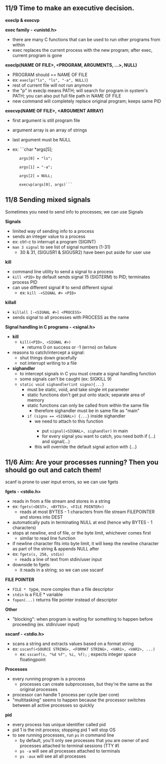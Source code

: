 ## 11/9 Time to make an executive decision.
**execlp & execvp**

**exec family - <unistd.h>**
- there are many C functions that can be used to run other programs from within
- exec replaces the current process with the new program; after exec, current program is gone

**execlp(NAME OF FILE>, <PROGRAM, ARGUMENTS, ...>, NULL)**
  - PROGRAM should == NAME OF FILE
  - ex: ```execlp("ls", "ls", "-a", NULL)```)
  - rest of current file will not run anymore
  - the "p" in execlp means PATH; will search for program in system's PATH; you can also put full file path in NAME OF FILE
  - new command will completely replace original program; keeps same PID
  
**execvp(NAME OF FILE>, <ARGUMENT ARRAY)**
  - first argument is still program file
  - argument array is an array of strings
  - last argument must be NULL
  - ex: ```char *args[5];
  
           args[0] = "ls";
           
           args[1] = "-a";
           
           args[2] = NULL;
           
           execvp(args[0], args)```
  

## 11/8 Sending mixed signals
Sometimes you need to send info to processes; we can use Signals

**Signals**
- limited way of sending info to a process
- sends an integer value to a process
- ex: ctrl-c to interrupt a program (SIGINT)
- ```man 3 signal``` to see list of signal numbers (1-31)
  - 30 & 31, (SIGUSR1 & SIGUSR2) have been put aside for user use

**kill**
- command line utility to send a signal to a process
- ```kill <PID>``` by default sends signal 15 (SIGTERM) to PID; terminates process PID
- can use different signal # to send different signal
  - ex: ```kill -<SIGNAL #> <PID>``` 

**killall**
- ```killall [-<SIGNAL #>] <PROCESS>```
- sends signal to all processes with PROCESS as the name

**Signal handling in C programs - <signal.h>**
- **kill**
  - ```kill(<PID>, <SIGNAL #>)```
    - returns 0 on success or -1 (errno) on failure
- reasons to catch/intercept a signal:
  - shut things down gracefully
  - not interrupt writing to a file
- **sighandler**
  - to intercept signals in C you must create a signal handling function
  - some signals can't be caught (ex: SIGKILL 9)
  - ```static void sighandler(int signo){...}```
    - must be static, void, and take single int parameter
    - static functions don't get put onto stack; separate area of memory
    - static functions can only be called from within the same file
      - therefore sighandler must be in same file as "main"
    - ```if (signo == <SIGNAL>) {...}``` inside sighandler
      - we need to attach <SIGNAL> to this function
        - put ```signal(<SIGNAL>, sighandler)``` in main
        - for every signal you want to catch, you need both if (...) and signal(...)
      - this will override the default signal action with {...}


## 11/6 Aim: Are your processes running? Then you should go out and catch them!
scanf is prone to user input errors, so we can use fgets

**fgets - <stdio.h>**
- reads in from a file stream and stores in a string
- ex: ```fgets(<DEST>, <BYTES>, <FILE POINTER>)```
  - reads at most BYTES - 1 characters from file stream FILEPOINTER and stores into DEST
- automatically puts in terminating NULL at end (hence why BYTES - 1 characters)
- stops at newline, end of file, or the byte limit, whichever comes first
  - similar to read line function
- if newline character fits into byte limit, it will keep the newline character as part of the string & appends NULL after
- ex: ```fgets(s, 256, stdin)```
  - reads a line of text from stdin/user input
- downside to fgets:
  - it reads in a string; so we can use sscanf
  
**FILE POINTER**
  - ```FILE * ``` type, more complex than a file descriptor
  - ```stdin``` is a FILE * variable
  - ```fopen(...)``` returns file pointer instead of descriptor
  
**Other**
- "blocking": when program is waiting for something to happen before proceeding (ex. stdin/user input)

**sscanf - <stdio.h>**
- scans a string and extracts values based on a format string
- ex: ```sscanf(<SOURCE STRING>, <FORMAT STRING>, <VAR1>, <VAR2>, ...)```
  - ex: ```sscanf(s, "%d %f", %i, %f);``` ; expects integer space floatingpoint
  
**Processes**
- every running program is a process
  - processes can create subprocesses, but they're the same as the original processes
- processor can handle 1 process per cycle (per core)
- "multitasking" seems to happen because the processor switches between all active processes so quickly

**pid**
- every process has unique identifier called pid
- pid 1 is the init process; stopping pid 1 will stop OS
- to see running processes, run ```ps``` in command line
  - by default, you'll only see processes that you are owner of and processes attached to terminal sessions (TTY #)
  - ```ps -a``` will see all processes attached to terminals
  - ```ps -aux``` will see all all processes
